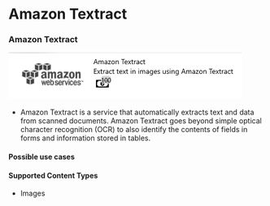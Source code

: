 # Amazon Textract

### Amazon Textract

![](../.gitbook/assets/36.png)

* Amazon Textract is a service that automatically extracts text and data from scanned documents. Amazon Textract goes beyond simple optical character recognition \(OCR\) to also identify the contents of fields in forms and information stored in tables.

#### Possible use cases

#### Supported Content Types

* Images

